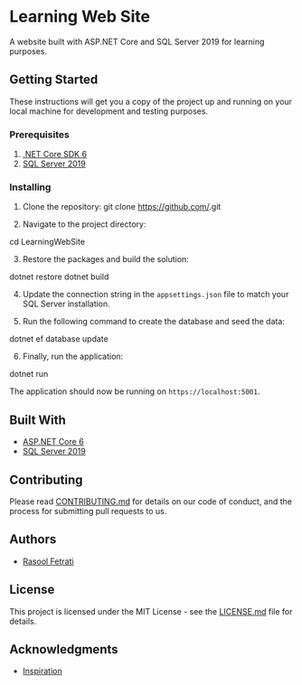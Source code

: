 # Learning Web Site

A website built with ASP.NET Core and SQL Server 2019 for learning purposes.

## Getting Started

These instructions will get you a copy of the project up and running on your local machine for development and testing purposes.

### Prerequisites

1. [.NET Core SDK 6](https://dotnet.microsoft.com/download/dotnet-core)
2. [SQL Server 2019](https://www.microsoft.com/en-us/sql-server/sql-server-downloads)

### Installing

1. Clone the repository:
git clone https://github.com/<repo>.git

2. Navigate to the project directory:

cd LearningWebSite

3. Restore the packages and build the solution:

dotnet restore
dotnet build

4. Update the connection string in the `appsettings.json` file to match your SQL Server installation.

5. Run the following command to create the database and seed the data:

dotnet ef database update

6. Finally, run the application:

dotnet run

The application should now be running on `https://localhost:5001`.

## Built With

- [ASP.NET Core 6](https://docs.microsoft.com/en-us/aspnet/core/?view=aspnetcore)
- [SQL Server 2019](https://docs.microsoft.com/en-us/sql/sql-server/?view=sql-server-ver15)

## Contributing

Please read [CONTRIBUTING.md](https://github.com/<repo>/blob/master/CONTRIBUTING.md) for details on our code of conduct, and the process for submitting pull requests to us.



## Authors

- [Rasool Fetrati](https://github.com/<rasoolfetrati>)

## License

This project is licensed under the MIT License - see the [LICENSE.md](https://github.com/<repo>/blob/master/LICENSE) file for details.

## Acknowledgments

- [Inspiration](https://github.com/<repo>)

